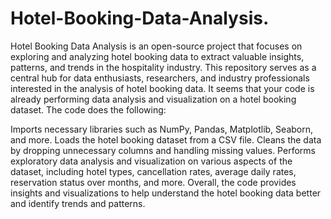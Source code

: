 # Hotel-Booking-Data-Analysis.
Hotel Booking Data Analysis is an open-source project that focuses on exploring and analyzing hotel booking data to extract valuable insights, patterns, and trends in the hospitality industry. This repository serves as a central hub for data enthusiasts, researchers, and industry professionals interested in the analysis of hotel booking data.
It seems that your code is already performing data analysis and visualization on a hotel booking dataset. The code does the following:

Imports necessary libraries such as NumPy, Pandas, Matplotlib, Seaborn, and more.
Loads the hotel booking dataset from a CSV file.
Cleans the data by dropping unnecessary columns and handling missing values.
Performs exploratory data analysis and visualization on various aspects of the dataset, including hotel types, cancellation rates, average daily rates, reservation status over months, and more.
Overall, the code provides insights and visualizations to help understand the hotel booking data better and identify trends and patterns.
